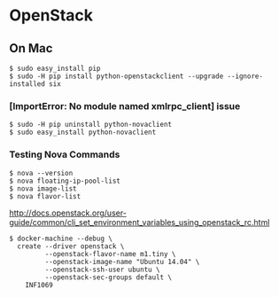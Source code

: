 # OpenStack


## On Mac

```
$ sudo easy_install pip
$ sudo -H pip install python-openstackclient --upgrade --ignore-installed six
```

### [ImportError: No module named xmlrpc_client] issue

```
$ sudo -H pip uninstall python-novaclient
$ sudo easy_install python-novaclient
```

### Testing Nova Commands

```
$ nova --version
$ nova floating-ip-pool-list
$ nova image-list
$ nova flavor-list
```

http://docs.openstack.org/user-guide/common/cli_set_environment_variables_using_openstack_rc.html

```
$ docker-machine --debug \
  create --driver openstack \
         --openstack-flavor-name m1.tiny \
         --openstack-image-name "Ubuntu 14.04" \
         --openstack-ssh-user ubuntu \
         --openstack-sec-groups default \
    INF1069
```


